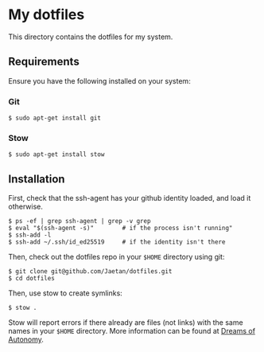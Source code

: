 # My dotfiles

This directory contains the dotfiles for my system.

## Requirements

Ensure you have the following installed on your system:

### Git

```
$ sudo apt-get install git
```

### Stow

```
$ sudo apt-get install stow
```

## Installation

First, check that the ssh-agent has your github identity loaded, and load it otherwise.

```
$ ps -ef | grep ssh-agent | grep -v grep
$ eval "$(ssh-agent -s)"        # if the process isn't running"
$ ssh-add -l
$ ssh-add ~/.ssh/id_ed25519     # if the identity isn't there
```

Then, check out the dotfiles repo in your `$HOME` directory using git:

```
$ git clone git@github.com/Jaetan/dotfiles.git
$ cd dotfiles
```

Then, use stow to create symlinks:

```
$ stow .
```

Stow will report errors if there already are files (not links) with the same names in your `$HOME` directory.
More information can be found at [Dreams of Autonomy](https://www.youtube.com/watch?v=y6XCebnB9gs).
